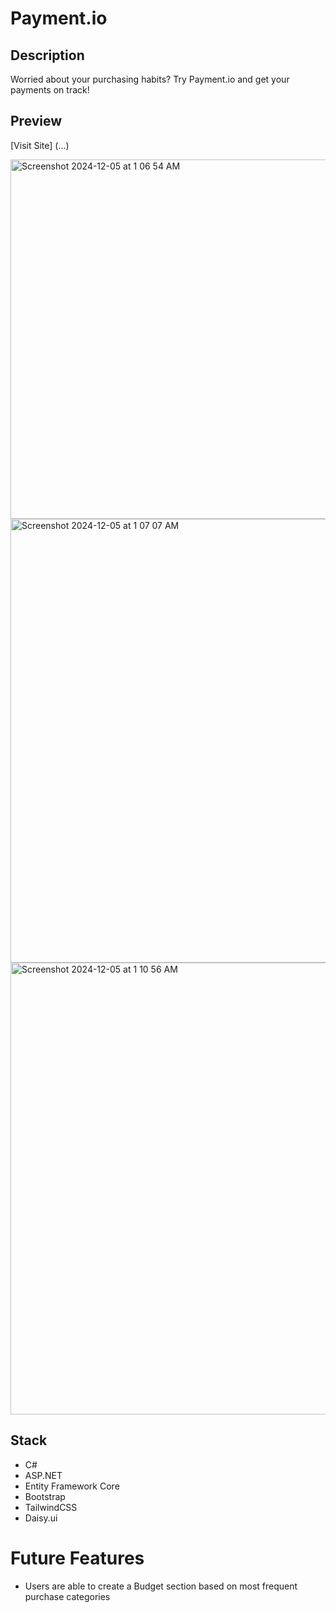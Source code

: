 # Payment.io

## Description
Worried about your purchasing habits? Try Payment.io and get your payments on track!

## Preview 
[Visit Site] (...)

<img width="575" alt="Screenshot 2024-12-05 at 1 06 54 AM" src="https://github.com/user-attachments/assets/4dbd33e1-23fb-44c0-9236-e1ef8980ff50">
<img width="710" alt="Screenshot 2024-12-05 at 1 07 07 AM" src="https://github.com/user-attachments/assets/34b10a31-7f53-4fb5-b170-e62d339589b8">
<img width="723" alt="Screenshot 2024-12-05 at 1 10 56 AM" src="https://github.com/user-attachments/assets/f41dde6a-240d-4635-b4e8-faaad01e5087">



## Stack
- C#
- ASP.NET
- Entity Framework Core
- Bootstrap
- TailwindCSS
- Daisy.ui

# Future Features
- Users are able to create a Budget section based on most frequent purchase categories



